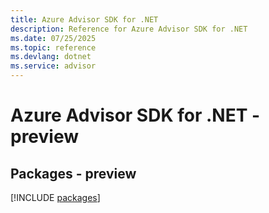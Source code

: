 ```yaml
---
title: Azure Advisor SDK for .NET
description: Reference for Azure Advisor SDK for .NET
ms.date: 07/25/2025
ms.topic: reference
ms.devlang: dotnet
ms.service: advisor
---
```

# Azure Advisor SDK for .NET - preview
## Packages - preview
[!INCLUDE [packages](advisor-index.md)]